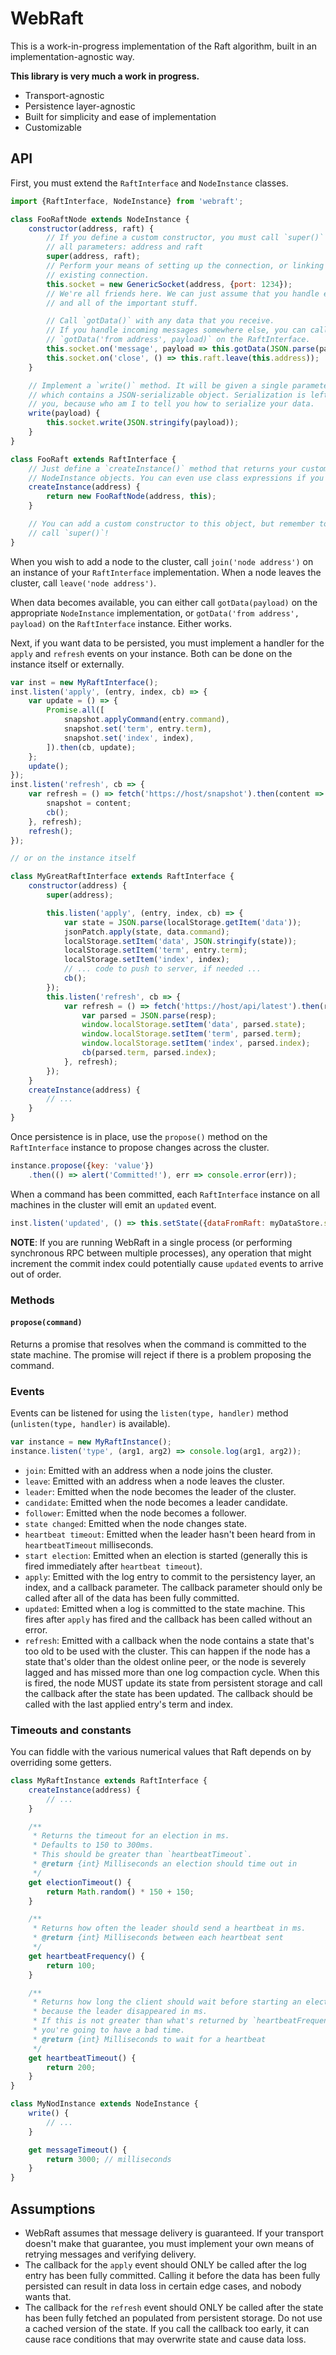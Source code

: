 # WebRaft

This is a work-in-progress implementation of the Raft algorithm, built in an implementation-agnostic way.

**This library is very much a work in progress.**

- Transport-agnostic
- Persistence layer-agnostic
- Built for simplicity and ease of implementation
- Customizable


## API

First, you must extend the `RaftInterface` and `NodeInstance` classes.

```js
import {RaftInterface, NodeInstance} from 'webraft';

class FooRaftNode extends NodeInstance {
    constructor(address, raft) {
        // If you define a custom constructor, you must call `super()` and pass
        // all parameters: address and raft
        super(address, raft);
        // Perform your means of setting up the connection, or linking to an
        // existing connection.
        this.socket = new GenericSocket(address, {port: 1234});
        // We're all friends here. We can just assume that you handle errors
        // and all of the important stuff.

        // Call `gotData()` with any data that you receive.
        // If you handle incoming messages somewhere else, you can call
        // `gotData('from address', payload)` on the RaftInterface.
        this.socket.on('message', payload => this.gotData(JSON.parse(payload)));
        this.socket.on('close', () => this.raft.leave(this.address));
    }

    // Implement a `write()` method. It will be given a single parameter,
    // which contains a JSON-serializable object. Serialization is left up to
    // you, because who am I to tell you how to serialize your data.
    write(payload) {
        this.socket.write(JSON.stringify(payload));
    }
}

class FooRaft extends RaftInterface {
    // Just define a `createInstance()` method that returns your custom
    // NodeInstance objects. You can even use class expressions if you want.
    createInstance(address) {
        return new FooRaftNode(address, this);
    }

    // You can add a custom constructor to this object, but remember to
    // call `super()`!
}

```

When you wish to add a node to the cluster, call `join('node address')` on an instance of your `RaftInterface` implementation. When a node leaves the cluster, call `leave('node address')`.

When data becomes available, you can either call `gotData(payload)` on the appropriate `NodeInstance` implementation, or `gotData('from address', payload)` on the `RaftInterface` instance. Either works.

Next, if you want data to be persisted, you must implement a handler for the `apply` and `refresh` events on your instance. Both can be done on the instance itself or externally.

```js
var inst = new MyRaftInterface();
inst.listen('apply', (entry, index, cb) => {
    var update = () => {
        Promise.all([
            snapshot.applyCommand(entry.command),
            snapshot.set('term', entry.term),
            snapshot.set('index', index),
        ]).then(cb, update);
    };
    update();
});
inst.listen('refresh', cb => {
    var refresh = () => fetch('https://host/snapshot').then(content => {
        snapshot = content;
        cb();
    }, refresh);
    refresh();
});

// or on the instance itself

class MyGreatRaftInterface extends RaftInterface {
    constructor(address) {
        super(address);

        this.listen('apply', (entry, index, cb) => {
            var state = JSON.parse(localStorage.getItem('data'));
            jsonPatch.apply(state, data.command);
            localStorage.setItem('data', JSON.stringify(state));
            localStorage.setItem('term', entry.term);
            localStorage.setItem('index', index);
            // ... code to push to server, if needed ...
            cb();
        });
        this.listen('refresh', cb => {
            var refresh = () => fetch('https://host/api/latest').then(resp => {
                var parsed = JSON.parse(resp);
                window.localStorage.setItem('data', parsed.state);
                window.localStorage.setItem('term', parsed.term);
                window.localStorage.setItem('index', parsed.index);
                cb(parsed.term, parsed.index);
            }, refresh);
        });
    }
    createInstance(address) {
        // ...
    }
}

```

Once persistence is in place, use the `propose()` method on the `RaftInterface` instance to propose changes across the cluster.

```js
instance.propose({key: 'value'})
    .then(() => alert('Committed!'), err => console.error(err));
```

When a command has been committed, each `RaftInterface` instance on all machines in the cluster will emit an `updated` event.

```js
inst.listen('updated', () => this.setState({dataFromRaft: myDataStore.state}));
```

**NOTE**: If you are running WebRaft in a single process (or performing synchronous RPC between multiple processes), any operation that might increment the commit index could potentially cause `updated` events to arrive out of order.


### Methods

#### `propose(command)`

Returns a promise that resolves when the command is committed to the state machine. The promise will reject if there is a problem proposing the command.


### Events

Events can be listened for using the `listen(type, handler)` method (`unlisten(type, handler)` is available).

```js
var instance = new MyRaftInstance();
instance.listen('type', (arg1, arg2) => console.log(arg1, arg2));
```


- `join`: Emitted with an address when a node joins the cluster.
- `leave`: Emitted with an address when a node leaves the cluster.
- `leader`: Emitted when the node becomes the leader of the cluster.
- `candidate`: Emitted when the node becomes a leader candidate.
- `follower`: Emitted when the node becomes a follower.
- `state changed`: Emitted when the node changes state.
- `heartbeat timeout`: Emitted when the leader hasn't been heard from in `heartbeatTimeout` milliseconds.
- `start election`: Emitted when an election is started (generally this is fired immediately after `heartbeat timeout`).
- `apply`: Emitted with the log entry to commit to the persistency layer, an index, and a callback parameter. The callback parameter should only be called after all of the data has been fully committed.
- `updated`: Emitted when a log is committed to the state machine. This fires after `apply` has fired and the callback has been called without an error.
- `refresh`: Emitted with a callback when the node contains a state that's too old to be used with the cluster. This can happen if the node has a state that's older than the oldest online peer, or the node is severely lagged and has missed more than one log compaction cycle. When this is fired, the node MUST update its state from persistent storage and call the callback after the state has been updated. The callback should be called with the last applied entry's term and index.


### Timeouts and constants

You can fiddle with the various numerical values that Raft depends on by overriding some getters.

```js
class MyRaftInstance extends RaftInterface {
    createInstance(address) {
        // ...
    }

    /**
     * Returns the timeout for an election in ms.
     * Defaults to 150 to 300ms.
     * This should be greater than `heartbeatTimeout`.
     * @return {int} Milliseconds an election should time out in
     */
    get electionTimeout() {
        return Math.random() * 150 + 150;
    }

    /**
     * Returns how often the leader should send a heartbeat in ms.
     * @return {int} Milliseconds between each heartbeat sent
     */
    get heartbeatFrequency() {
        return 100;
    }

    /**
     * Returns how long the client should wait before starting an election
     * because the leader disappeared in ms.
     * If this is not greater than what's returned by `heartbeatFrequency`,
     * you're going to have a bad time.
     * @return {int} Milliseconds to wait for a heartbeat
     */
    get heartbeatTimeout() {
        return 200;
    }
}

class MyNodInstance extends NodeInstance {
    write() {
        // ...
    }

    get messageTimeout() {
        return 3000; // milliseconds
    }
}
```


## Assumptions

- WebRaft assumes that message delivery is guaranteed. If your transport doesn't make that guarantee, you must implement your own means of retrying messages and verifying delivery.
- The callback for the `apply` event should ONLY be called after the log entry has been fully committed. Calling it before the data has been fully persisted can result in data loss in certain edge cases, and nobody wants that.
- The callback for the `refresh` event should ONLY be called after the state has been fully fetched an populated from persistent storage. Do not use a cached version of the state. If you call the callback too early, it can cause race conditions that may overwrite state and cause data loss.
